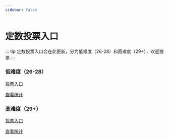 ```yaml
---
sidebar: false
---
```

# 定数投票入口

::: tip
定数投票入口会在此更新，分为低难度（26-28）和高难度（29+），欢迎投票
:::

### 低难度（26-28）

[投票入口](https://www.wjx.cn/vm/rCUDqzB.aspx#)

[查看统计](https://www.wjx.cn/report/230937314.aspx)


### 高难度（29+）

[投票入口](https://www.wjx.cn/vm/YDNIrAB.aspx#)

[查看统计](https://www.wjx.cn/report/231062047.aspx)